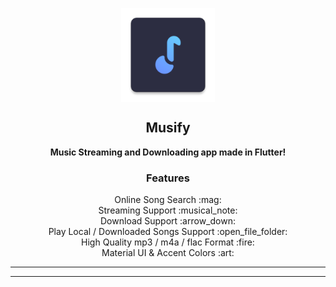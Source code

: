 <p align="center">
 <img width="150px" src="https://github.com/JoeM1990/streamingAudio/blob/main/assets/images/ic_launcher.png" align="center" alt="GitHub Readme Stats" />
 <h2 align="center"><b>Musify</b></h2>
 <p align="center"><b>Music Streaming and Downloading app made in Flutter!</b></p>
 <p align="center">

</p>
</p>



  <h3 align="center">Features</h3>
  <p align="center">
    Online Song Search :mag:<br>
    Streaming Support :musical_note:<br>
    Download Support :arrow_down:<br>
    Play Local / Downloaded Songs Support :open_file_folder: <br>
    High Quality mp3 / m4a / flac Format :fire:<br>
    Material UI & Accent Colors :art: <br>
 

---


---

  
